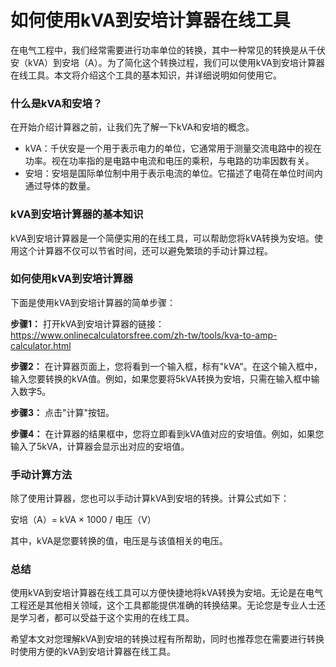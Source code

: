 如何使用kVA到安培计算器在线工具
=================

在电气工程中，我们经常需要进行功率单位的转换，其中一种常见的转换是从千伏安（kVA）到安培（A）。为了简化这个转换过程，我们可以使用kVA到安培计算器在线工具。本文将介绍这个工具的基本知识，并详细说明如何使用它。

### 什么是kVA和安培？

在开始介绍计算器之前，让我们先了解一下kVA和安培的概念。

- kVA：千伏安是一个用于表示电力的单位，它通常用于测量交流电路中的视在功率。视在功率指的是电路中电流和电压的乘积，与电路的功率因数有关。
- 安培：安培是国际单位制中用于表示电流的单位。它描述了电荷在单位时间内通过导体的数量。

### kVA到安培计算器的基本知识

kVA到安培计算器是一个简便实用的在线工具，可以帮助您将kVA转换为安培。使用这个计算器不仅可以节省时间，还可以避免繁琐的手动计算过程。

### 如何使用kVA到安培计算器

下面是使用kVA到安培计算器的简单步骤：

**步骤1：** 打开kVA到安培计算器的链接：<https://www.onlinecalculatorsfree.com/zh-tw/tools/kva-to-amp-calculator.html>

**步骤2：** 在计算器页面上，您将看到一个输入框，标有"kVA"。在这个输入框中，输入您要转换的kVA值。例如，如果您要将5kVA转换为安培，只需在输入框中输入数字5。

**步骤3：** 点击"计算"按钮。

**步骤4：** 在计算器的结果框中，您将立即看到kVA值对应的安培值。例如，如果您输入了5kVA，计算器会显示出对应的安培值。

### 手动计算方法

除了使用计算器，您也可以手动计算kVA到安培的转换。计算公式如下：

安培（A）= kVA × 1000 / 电压（V）

其中，kVA是您要转换的值，电压是与该值相关的电压。

### 总结

使用kVA到安培计算器在线工具可以方便快捷地将kVA转换为安培。无论是在电气工程还是其他相关领域，这个工具都能提供准确的转换结果。无论您是专业人士还是学习者，都可以受益于这个实用的在线工具。

希望本文对您理解kVA到安培的转换过程有所帮助，同时也推荐您在需要进行转换时使用方便的kVA到安培计算器在线工具。
